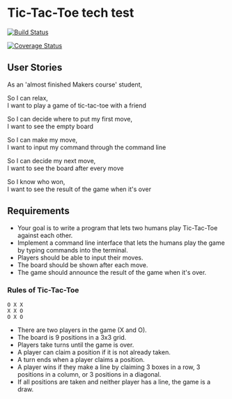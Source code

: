 # Tic-Tac-Toe tech test

[![Build Status](https://travis-ci.org/Corina/tic_tac_toe_tech_test.svg?branch=master)](https://travis-ci.org/Corina/tic_tac_toe_tech_test)

[![Coverage Status](https://coveralls.io/repos/github/makersacademy/tic_tac_toe_tech_test/badge.svg?branch=master)](https://coveralls.io/github/makersacademy/tic_tac_toe_tech_test?branch=master)

## User Stories

As an 'almost finished Makers course' student,  

So I can relax,  
I want to play a game of tic-tac-toe with a friend  

So I can decide where to put my first move,  
I want to see the empty board  

So I can make my move,  
I want to input my command through the command line  

So I can decide my next move,  
I want to see the board after every move  

So I know who won,  
I want to see the result of the game when it's over  




## Requirements

* Your goal is to write a program that lets two humans play Tic-Tac-Toe against each other.
* Implement a command line interface that lets the humans play the game by typing commands into the terminal.
* Players should be able to input their moves.
* The board should be shown after each move.
* The game should announce the result of the game when it's over.

### Rules of Tic-Tac-Toe

```
O X X
X X O
O X O
```

* There are two players in the game (X and O).
* The board is 9 positions in a 3x3 grid.
* Players take turns until the game is over.
* A player can claim a position if it is not already taken.
* A turn ends when a player claims a position.
* A player wins if they make a line by claiming 3 boxes in a row, 3 positions in a column, or 3 positions in a diagonal.
* If all positions are taken and neither player has a line, the game is a draw.

